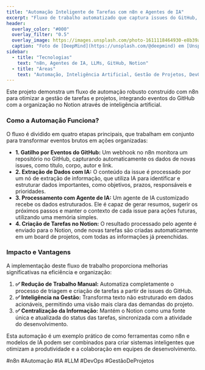 ```yaml
---
title: "Automação Inteligente de Tarefas com n8n e Agentes de IA"
excerpt: "Fluxo de trabalho automatizado que captura issues do GitHub, extrai dados estruturados com IA, utiliza um agente para gerar insights e cria tarefas no Notion, otimizando a gestão de projetos."
header:
  overlay_color: "#000"
  overlay_filter: "0.5"
  overlay_image: https://images.unsplash.com/photo-1611118464930-e8b39a3f2824?q=80&w=2070&auto=format&fit=crop&ixlib=rb-4.0.3&ixid=M3wxMjA3fDB8MHxwaG90by1wYWdlfHx8fGVufDB8fHx8fA%3D%3D
  caption: "Foto de [DeepMind](https://unsplash.com/@deepmind) em [Unsplash](https://unsplash.com)"
sidebar:
  - title: "Tecnologias"
    text: "n8n, Agentes de IA, LLMs, GitHub, Notion"
  - title: "Áreas"
    text: "Automação, Inteligência Artificial, Gestão de Projetos, DevOps"
---
```


Este projeto demonstra um fluxo de automação robusto construído com n8n para otimizar a gestão de tarefas e projetos, integrando eventos do GitHub com a organização no Notion através de inteligência artificial.

### Como a Automação Funciona?

O fluxo é dividido em quatro etapas principais, que trabalham em conjunto para transformar eventos brutos em ações organizadas:

*   **1. Gatilho por Eventos do GitHub:** Um webhook no n8n monitora um repositório no GitHub, capturando automaticamente os dados de novas issues, como título, corpo, autor e link.
*   **2. Extração de Dados com IA:** O conteúdo da issue é processado por um nó de extração de informação, que utiliza IA para identificar e estruturar dados importantes, como objetivos, prazos, responsáveis e prioridades.
*   **3. Processamento com Agente de IA:** Um agente de IA customizado recebe os dados estruturados. Ele é capaz de gerar resumos, sugerir os próximos passos e manter o contexto de cada issue para ações futuras, utilizando uma memória simples.
*   **4. Criação de Tarefas no Notion:** O resultado processado pelo agente é enviado para o Notion, onde novas tarefas são criadas automaticamente em um board de projetos, com todas as informações já preenchidas.

### Impacto e Vantagens

A implementação deste fluxo de trabalho proporciona melhorias significativas na eficiência e organização:

1.  **✅ Redução de Trabalho Manual:** Automatiza completamente o processo de triagem e criação de tarefas a partir de issues do GitHub.
2.  **✅ Inteligência na Gestão:** Transforma texto não estruturado em dados acionáveis, permitindo uma visão mais clara das demandas do projeto.
3.  **✅ Centralização da Informação:** Mantém o Notion como uma fonte única e atualizada do status das tarefas, sincronizada com a atividade do desenvolvimento.

Esta automação é um exemplo prático de como ferramentas como n8n e modelos de IA podem ser combinados para criar sistemas inteligentes que otimizam a produtividade e a colaboração em equipes de desenvolvimento.

#n8n #Automação #IA #LLM #DevOps #GestãoDeProjetos